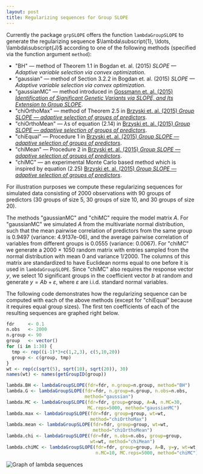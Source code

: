 ```yaml
---
layout: post
title: Regularizing sequences for Group SLOPE
---
```


Currently the package `grpSLOPE` offers the function `lambdaGroupSLOPE` to generate the regularizing sequence $\lambda\subscript{1}, \ldots, \lambda\subscript{J}$ according to one of the following methods (specified via the function argument `method`):

* "BH" &mdash; method of Theorem 1.1 in Bogdan et. al. (2015) *SLOPE &mdash; Adaptive variable selection via convex optimization*.
* "gaussian" &mdash; method of Section 3.2.2 in Bogdan et. al. (2015) *SLOPE &mdash; Adaptive variable selection via convex optimization*.
* "gaussianMC" &mdash; method introduced in [Gossmann et. al. (2015) *Identification of Significant Genetic Variants via SLOPE, and Its Extension to Group SLOPE*](http://dx.doi.org/10.1145/2808719.2808743).
* "chiOrthoMax" &mdash; method of Theorem 2.5 in [Brzyski et. al. (2015) *Group SLOPE — adaptive selection of groups of predictors*](http://arxiv.org/abs/1511.09078).
* "chiOrthoMean" &mdash; $\lambda$s of equation (2.14) in [Brzyski et. al. (2015) *Group SLOPE — adaptive selection of groups of predictors*](http://arxiv.org/abs/1511.09078).
* "chiEqual" &mdash; Procedure 1 in [Brzyski et. al. (2015) *Group SLOPE — adaptive selection of groups of predictors*](http://arxiv.org/abs/1511.09078).
* "chiMean" &mdash; Procedure 2 in [Brzyski et. al. (2015) *Group SLOPE — adaptive selection of groups of predictors*](http://arxiv.org/abs/1511.09078).
*  "chiMC" &mdash; an experimental Monte Carlo based method which is inspired by equation (2.25) [Brzyski et. al. (2015) *Group SLOPE — adaptive selection of groups of predictors*](http://arxiv.org/abs/1511.09078).

For illustration purposes we compute these regularizing sequences for simulated data consisting of 2000 observations with 90 groups of predictors (30 groups of size 5, 30 groups of size 10, and 30 groups of size 20).

The methods "gaussianMC" and "chiMC" require the model matrix $A$. For "gaussianMC" we simulated $A$ from the multivariate normal distribution, such that the mean pairwise correlation of predictors from the same group is 0.9497 (variance: 4.9137e-06), and the average pairwise correlation of variables from different groups is 0.0555 (variance: 0.0067). For "chiMC" we generate a 2000 &times; 1050 random matrix with entries sampled from the normal distribution with mean 0 and variance 1/2000. The columns of this matrix are standardized to have Euclidean norms equal to one before it is used in `lambdaGroupSLOPE`.
Since "chiMC" also requires the response vector $y$, we select 10 significant groups in the coefficient vector $b$ at random and generate $y = Ab + \varepsilon$, where $\varepsilon$ are i.i.d. standard normal variables.

The following code demonstrates how the regularizing sequence can be computed with each of the above methods (except for "chiEqual" because it requires equal group sizes). The first ten coefficients of each of the resulting sequences are graphed right below.

```R
fdr     <- 0.1
n.obs   <- 2000
n.group <- 90
group   <- vector()
for (i in 1:30) {
  tmp <- rep((i-1)*3+c(1,2,3), c(5,10,20))
  group <- c(group, tmp)
}
wt <- rep(c(sqrt(5), sqrt(10), sqrt(20)), 30)
names(wt) <- names(getGroupID(group))

lambda.BH <- lambdaGroupSLOPE(fdr=fdr, n.group=n.group, method="BH")
lambda.G <- lambdaGroupSLOPE(fdr=fdr, n.group=n.group, n.obs=n.obs,
                             method="gaussian")
lambda.MC <- lambdaGroupSLOPE(fdr=fdr, group=group, A=A, n.MC=30, 
                              MC.reps=5000, method="gaussianMC")
lambda.max <- lambdaGroupSLOPE(fdr=fdr, group=group, wt=wt, 
                               method="chiOrthoMax") 
lambda.mean <- lambdaGroupSLOPE(fdr=fdr, group=group, wt=wt, 
                                method="chiOrthoMean") 
lambda.chi <- lambdaGroupSLOPE(fdr=fdr, n.obs=n.obs, group=group, 
                               wt=wt, method="chiMean")
lambda.chiMC <- lambdaGroupSLOPE(fdr=fdr, group=group, A=B, y=y, wt=wt,
                                 n.MC=10, MC.reps=5000, method="chiMC")
```

![Graph of lambda sequences](/grpSLOPE/img/lambda_seq.png)
